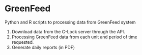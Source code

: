 # GreenFeed
Python and R scripts to processing data from GreenFeed system

1. Download data from the C-Lock server through the API.
2. Processing GreenFeed data from each unit and period of time requested.
3. Generate daily reports (in PDF)
